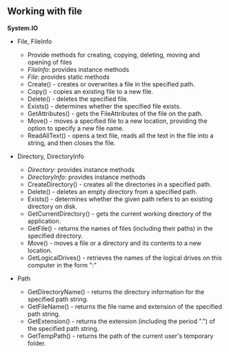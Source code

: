 ## Working with file

**System.IO**
- File, FileInfo
	- Provide methods for creating, copying, deleting, moving and opening of files
	- *FileInfo*: provides instance methods
	- *File*: provides static methods
	- Create() - creates or overwrites a file in the specified path.
  - Copy() - copies an existing file to a new file.
  - Delete() - deletes the specified file.
  - Exists() - determines whether the specified file exists.
  - GetAttributes() - gets the FileAttributes of the file on the path.
  - Move() - moves a specified file to a new location, providing the option to specify a new file name.
  - ReadAllText() - opens a text file, reads all the text in the file into a string, and then closes the file.

- Directory, DirectoryInfo
	- *Directory*: provides instance methods
	- *DirectoryInfo*: provides instance methods
	- CreateDirectory() - creates all the directories in a specified path.
  - Delete() - deletes an empty directory from a specified path.
  - Exists() - determines whether the given path refers to an existing directory on disk.
  - GetCurrentDirectory() - gets the current working directory of the application.
  - GetFile() - returns the names of files (including their paths) in the specified directory.
  - Move() - moves a file or a directory and its contents to a new location.
  - GetLogicalDrives() - retrieves the names of the logical drives on this computer in the form "<drive letter>:\"
	
- Path
	- GetDirectoryName() - returns the directory information for the specified path string.
	- GetFileName() - returns the file name and extension of the specified path string.
	- GetExtension() - returns the extension (including the period ".") of the specified path string.
	- GetTempPath() - returns the path of the current user's temporary folder.
